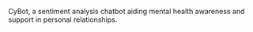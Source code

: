 CyBot, a sentiment analysis chatbot aiding mental health awareness and support in personal relationships.
